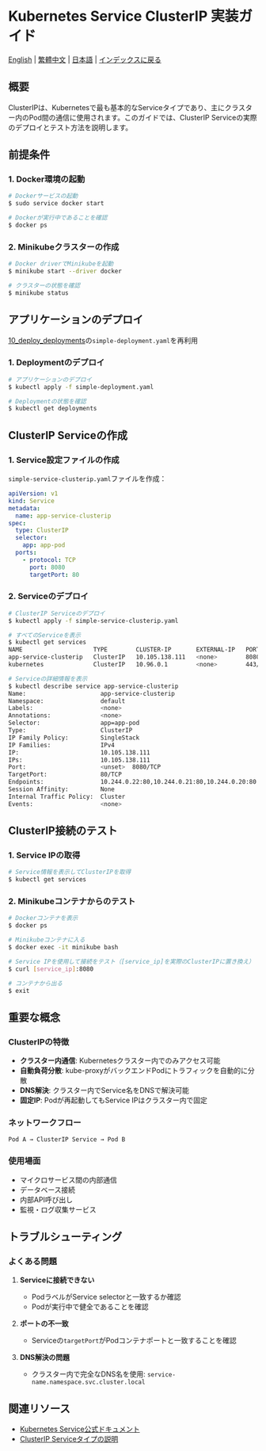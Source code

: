 # Kubernetes Service ClusterIP 実装ガイド

[English](../en/13_k8s_clusterip_mode.md) | [繁體中文](../zh-tw/13_k8s_clusterip_mode.md) | [日本語](../ja/13_k8s_clusterip_mode.md) | [インデックスに戻る](../README.md)

## 概要

ClusterIPは、Kubernetesで最も基本的なServiceタイプであり、主にクラスター内のPod間の通信に使用されます。このガイドでは、ClusterIP Serviceの実際のデプロイとテスト方法を説明します。

## 前提条件

### 1. Docker環境の起動
```bash
# Dockerサービスの起動
$ sudo service docker start

# Dockerが実行中であることを確認
$ docker ps
```

### 2. Minikubeクラスターの作成
```bash
# Docker driverでMinikubeを起動
$ minikube start --driver docker

# クラスターの状態を確認
$ minikube status
```

## アプリケーションのデプロイ

[10_deploy_deployments](./10_deploy_deployments.md)の`simple-deployment.yaml`を再利用

### 1. Deploymentのデプロイ
```bash
# アプリケーションのデプロイ
$ kubectl apply -f simple-deployment.yaml

# Deploymentの状態を確認
$ kubectl get deployments
```

## ClusterIP Serviceの作成

### 1. Service設定ファイルの作成
`simple-service-clusterip.yaml`ファイルを作成：

```yaml
apiVersion: v1
kind: Service
metadata:
  name: app-service-clusterip
spec:
  type: ClusterIP
  selector:
    app: app-pod
  ports:
    - protocol: TCP
      port: 8080
      targetPort: 80
```

### 2. Serviceのデプロイ
```bash
# ClusterIP Serviceのデプロイ
$ kubectl apply -f simple-service-clusterip.yaml

# すべてのServiceを表示
$ kubectl get services
NAME                    TYPE        CLUSTER-IP       EXTERNAL-IP   PORT(S)    AGE
app-service-clusterip   ClusterIP   10.105.138.111   <none>        8080/TCP   7s
kubernetes              ClusterIP   10.96.0.1        <none>        443/TCP    25h

# Serviceの詳細情報を表示
$ kubectl describe service app-service-clusterip
Name:                     app-service-clusterip
Namespace:                default
Labels:                   <none>
Annotations:              <none>
Selector:                 app=app-pod
Type:                     ClusterIP
IP Family Policy:         SingleStack
IP Families:              IPv4
IP:                       10.105.138.111
IPs:                      10.105.138.111
Port:                     <unset>  8080/TCP
TargetPort:               80/TCP
Endpoints:                10.244.0.22:80,10.244.0.21:80,10.244.0.20:80
Session Affinity:         None
Internal Traffic Policy:  Cluster
Events:                   <none>
```

## ClusterIP接続のテスト

### 1. Service IPの取得
```bash
# Service情報を表示してClusterIPを取得
$ kubectl get services
```

### 2. Minikubeコンテナからのテスト
```bash
# Dockerコンテナを表示
$ docker ps

# Minikubeコンテナに入る
$ docker exec -it minikube bash

# Service IPを使用して接続をテスト（[service_ip]を実際のClusterIPに置き換え）
$ curl [service_ip]:8080

# コンテナから出る
$ exit
```

## 重要な概念

### ClusterIPの特徴
- **クラスター内通信**: Kubernetesクラスター内でのみアクセス可能
- **自動負荷分散**: kube-proxyがバックエンドPodにトラフィックを自動的に分散
- **DNS解決**: クラスター内でService名をDNSで解決可能
- **固定IP**: Podが再起動してもService IPはクラスター内で固定

### ネットワークフロー
```
Pod A → ClusterIP Service → Pod B
```

### 使用場面
- マイクロサービス間の内部通信
- データベース接続
- 内部API呼び出し
- 監視・ログ収集サービス

## トラブルシューティング

### よくある問題
1. **Serviceに接続できない**
   - PodラベルがService selectorと一致するか確認
   - Podが実行中で健全であることを確認

2. **ポートの不一致**
   - Serviceの`targetPort`がPodコンテナポートと一致することを確認

3. **DNS解決の問題**
   - クラスター内で完全なDNS名を使用: `service-name.namespace.svc.cluster.local`

## 関連リソース

- [Kubernetes Service公式ドキュメント](https://kubernetes.io/docs/concepts/services-networking/service/)
- [ClusterIP Serviceタイプの説明](../11_k8s_service_types.md) 